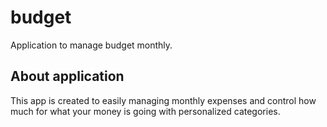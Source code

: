 # budget

Application to manage budget monthly.

## About application

This app is created to easily managing monthly expenses and control how much for what your money is going with personalized categories.

